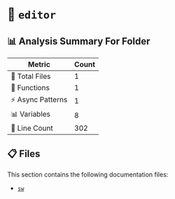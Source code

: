 # 📁 `editor`

## 📊 Analysis Summary For Folder

| Metric | Count |
|--------|-------|
| 📁 Total Files | 1 |
| 🔧 Functions | 1 |
| ⚡ Async Patterns | 1 |
| 📊 Variables | 8 |
| 🔢 Line Count | 302 |


## 📋 Files

This section contains the following documentation files:

- [`sw`](./sw.md)